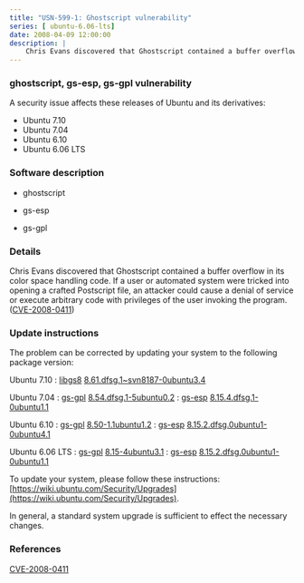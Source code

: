 ```yaml
---
title: "USN-599-1: Ghostscript vulnerability"
series: [ ubuntu-6.06-lts]
date: 2008-04-09 12:00:00
description: |
    Chris Evans discovered that Ghostscript contained a buffer overflow in its color space handling code. If a user or automated system were tricked into opening a crafted Postscript file, an attacker could cause a denial of service or execute arbitrary code with privileges of the user invoking the program. ([CVE-2008-0411](http://people.ubuntu.com/~ubuntu-security/cve/CVE-2008-0411)) 
--- 
```

 
 


### ghostscript, gs-esp, gs-gpl vulnerability

A security issue affects these releases of Ubuntu and its derivatives:

* Ubuntu 7.10
* Ubuntu 7.04
* Ubuntu 6.10
* Ubuntu 6.06 LTS

### Software description

* ghostscript 

* gs-esp 

* gs-gpl 

### Details

Chris Evans discovered that Ghostscript contained a buffer overflow in its color space handling code. If a user or automated system were tricked into opening a crafted Postscript file, an attacker could cause a denial of service or execute arbitrary code with privileges of the user invoking the program. ([CVE-2008-0411](http://people.ubuntu.com/~ubuntu-security/cve/CVE-2008-0411)) 

### Update instructions

The problem can be corrected by updating your system to the following package version:

Ubuntu 7.10
 : [libgs8](https://launchpad.net/ubuntu/+source/ghostscript) <span> [8.61.dfsg.1~svn8187-0ubuntu3.4](https://launchpad.net/ubuntu/+source/ghostscript/8.61.dfsg.1~svn8187-0ubuntu3.4) </span> 

Ubuntu 7.04
 : [gs-gpl](https://launchpad.net/ubuntu/+source/gs-gpl) <span> [8.54.dfsg.1-5ubuntu0.2](https://launchpad.net/ubuntu/+source/gs-gpl/8.54.dfsg.1-5ubuntu0.2) </span> 
 : [gs-esp](https://launchpad.net/ubuntu/+source/gs-esp) <span> [8.15.4.dfsg.1-0ubuntu1.1](https://launchpad.net/ubuntu/+source/gs-esp/8.15.4.dfsg.1-0ubuntu1.1) </span> 

Ubuntu 6.10
 : [gs-gpl](https://launchpad.net/ubuntu/+source/gs-gpl) <span> [8.50-1.1ubuntu1.2](https://launchpad.net/ubuntu/+source/gs-gpl/8.50-1.1ubuntu1.2) </span> 
 : [gs-esp](https://launchpad.net/ubuntu/+source/gs-esp) <span> [8.15.2.dfsg.0ubuntu1-0ubuntu4.1](https://launchpad.net/ubuntu/+source/gs-esp/8.15.2.dfsg.0ubuntu1-0ubuntu4.1) </span> 

Ubuntu 6.06 LTS
 : [gs-gpl](https://launchpad.net/ubuntu/+source/gs-gpl) <span> [8.15-4ubuntu3.1](https://launchpad.net/ubuntu/+source/gs-gpl/8.15-4ubuntu3.1) </span> 
 : [gs-esp](https://launchpad.net/ubuntu/+source/gs-esp) <span> [8.15.2.dfsg.0ubuntu1-0ubuntu1.1](https://launchpad.net/ubuntu/+source/gs-esp/8.15.2.dfsg.0ubuntu1-0ubuntu1.1) </span> 

To update your system, please follow these instructions: [https://wiki.ubuntu.com/Security/Upgrades](https://wiki.ubuntu.com/Security/Upgrades).

In general, a standard system upgrade is sufficient to effect the necessary changes. 

### References

 
 [CVE-2008-0411](http://people.ubuntu.com/~ubuntu-security/cve/CVE-2008-0411)
 

